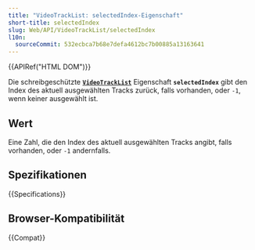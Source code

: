 ```yaml
---
title: "VideoTrackList: selectedIndex-Eigenschaft"
short-title: selectedIndex
slug: Web/API/VideoTrackList/selectedIndex
l10n:
  sourceCommit: 532ecbca7b68e7defa4612bc7b00885a13163641
---
```


{{APIRef("HTML DOM")}}

Die schreibgeschützte **[`VideoTrackList`](/de/docs/Web/API/VideoTrackList)**
Eigenschaft **`selectedIndex`** gibt den Index des aktuell ausgewählten Tracks zurück, falls vorhanden, oder `-1`, wenn keiner ausgewählt ist.

## Wert

Eine Zahl, die den Index des aktuell ausgewählten Tracks angibt, falls vorhanden, oder `-1` andernfalls.

## Spezifikationen

{{Specifications}}

## Browser-Kompatibilität

{{Compat}}
